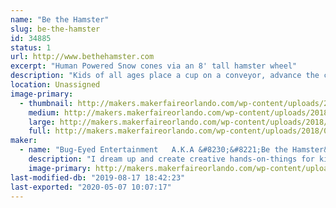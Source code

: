 ```yaml
---
name: "Be the Hamster"
slug: be-the-hamster
id: 34885
status: 1
url: http://www.bethehamster.com
excerpt: "Human Powered Snow cones via an 8' tall hamster wheel"
description: "Kids of all ages place a cup on a conveyor, advance the cup via a hand crank, sound a train horn, elevate the cup via a hand crank, add ice to the grinder, and then start running to grind up their ice to create their own snow cone. Once the cup is over filled with shaved ice, they advance their cup further down the conveyor to smash the ice it the cup via an over-sized sledge hammer, and then on to the flavor choices which are applied via shower heads. No electricity needed. Everything is achieved via their own power.  The machine was built to get kids interested in the STEM program."
location: Unassigned
image-primary:
  - thumbnail: http://makers.makerfaireorlando.com/wp-content/uploads/2018/07/IMG_20160424_143432108-150x150.jpg
    medium: http://makers.makerfaireorlando.com/wp-content/uploads/2018/07/IMG_20160424_143432108-169x300.jpg
    large: http://makers.makerfaireorlando.com/wp-content/uploads/2018/07/IMG_20160424_143432108-576x1024.jpg
    full: http://makers.makerfaireorlando.com/wp-content/uploads/2018/07/IMG_20160424_143432108.jpg
maker:
  - name: "Bug-Eyed Entertainment   A.K.A &#8230;&#8221;Be the Hamster&#8221;"
    description: "I dream up and create creative hands-on-things for kids; to get them interested in Engineering."
    image-primary: http://makers.makerfaireorlando.com/wp-content/uploads/2018/07/Hamster-Logo-2-1024x1024.jpg
last-modified-db: "2019-08-17 18:42:23"
last-exported: "2020-05-07 10:07:17"
---
```

